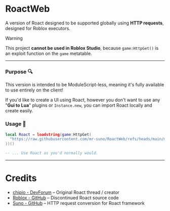 # RoactWeb
A version of Roact designed to be supported globally using **HTTP requests**, designed for Roblox executors.

> [!WARNING]
> This project **cannot be used in Roblox Studio**, because `game:HttpGet()` is an exploit function on the `game` metatable.

---

### Purpose 🔍
This version is intended to be ModuleScript-less, meaning it's fully available to use entirely on the client!

If you'd like to create a UI using Roact, however you don't want to use any "**Gui to Lua**" plugins or `Instance.new`, you can import Roact locally and create easily.

### Usage 🔗
```lua
local Roact = loadstring(game:HttpGet(
  "https://raw.githubusercontent.com/mr-suno/RoactWeb/refs/heads/main/main.lua"
))()

-- ... Use Roact as you'd normally would.
```

---

# Credits

- [chipio - DevForum](https://devforum.roblox.com/t/roact-the-ultimate-ui-framework/796618)  –  Original Roact thread / creator
- [Roblox - GitHub](https://github.com/Roblox/roact)  –  Discontinued Roact source code
- [Suno - GitHub](https://github.com/mr-suno)  –  HTTP request conversion for Roact framework
